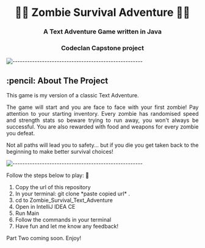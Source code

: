 <h1 align="center">🧟‍♀️ Zombie Survival Adventure 🧟‍♂️</h1>
<h3 align="center">A Text Adventure Game written in Java </h3>
<h3 align="center">Codeclan Capstone project </h3>

![-----------------------------------------------------](https://raw.githubusercontent.com/andreasbm/readme/master/assets/lines/rainbow.png)

<h2 id="about-the-project"> :pencil: About The Project</h2>

<p align="justify"> This game is my version of a classic Text Adventure.</p>

<p align="justify"> The game will start and you are face to face with your first zombie! Pay attention to your starting inventory. Every zombie has randomised speed and strength stats so beware trying to run away, you won't always be successful. You are also rewarded with food and weapons for every zombie you defeat. 
</p>

<p align="justify"> Not all paths will lead you to safety... but if you die you get taken back to the beginning to make better survival choices!</p>

![-----------------------------------------------------](https://raw.githubusercontent.com/andreasbm/readme/master/assets/lines/rainbow.png)

<p> Follow the steps below to play: 👀 </p>

<ol>
  <li>Copy the url of this repository</li>
  <li>In your terminal: git clone *paste copied url* . </li>
  <li>cd to Zombie_Survival_Text_Adventure</li>
  <li>Open in IntelliJ IDEA CE</li>
  <li>Run Main</li>
  <li>Follow the commands in your terminal</li>
  <li>Have fun and let me know any feedback!</li>
</ol>

Part Two coming soon. Enjoy!
